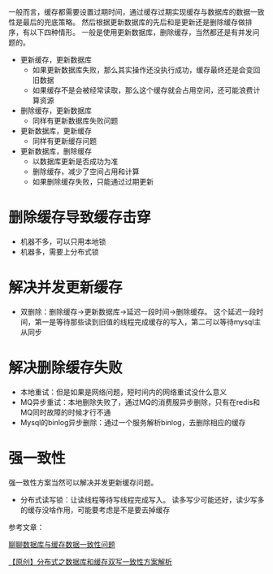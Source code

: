 一般而言，缓存都需要设置过期时间，通过缓存过期实现缓存与数据库的数据一致性是最后的兜底策略。
然后根据更新数据库的先后和是更新还是删除缓存做排序，有以下四种情形。
一般是使用更新数据库，删除缓存，当然都还是有并发问题的。

+ 更新缓存，更新数据库
  - 如果更新数据库失败，那么其实操作还没执行成功，缓存最终还是会变回旧数据
  - 如果缓存不是会被经常读取，那么这个缓存就会占用空间，还可能浪费计算资源
+ 删除缓存，更新数据库
  - 同样有更新数据库失败问题
+ 更新数据库，更新缓存
  - 同样有更新缓存问题
+ 更新数据库，删除缓存
  - 以数据库更新是否成功为准
  - 删除缓存，减少了空间占用和计算
  - 如果删除缓存失败，只能通过过期更新

# 删除缓存导致缓存击穿
+ 机器不多，可以只用本地锁
+ 机器多，需要上分布式锁

# 解决并发更新缓存
+ 双删除：删除缓存->更新数据库->延迟一段时间->删除缓存。
  这个延迟一段时间，第一是等待那些读到旧值的线程完成缓存的写入，第二可以等待mysql主从同步

# 解决删除缓存失败
+ 本地重试：但是如果是网络问题，短时间内的网络重试没什么意义
+ MQ异步重试：本地删除失败了，通过MQ的消费服异步删除，只有在redis和MQ同时故障的时候才行不通
+ Mysql的binlog异步删除：通过一个服务解析binlog，去删除相应的缓存

# 强一致性
强一致性方案当然可以解决并发更新缓存问题。

+ 分布式读写锁：让读线程等待写线程完成写入。
  读多写少可能还好，读少写多的缓存没啥作用，可能要考虑是不是要去掉缓存


参考文章：

[聊聊数据库与缓存数据一致性问题](https://juejin.im/post/5d7c7a14f265da03f47c4f93)

[【原创】分布式之数据库和缓存双写一致性方案解析](https://www.cnblogs.com/rjzheng/p/9041659.html)